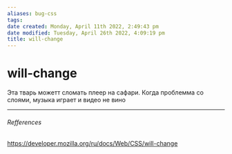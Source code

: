 ```yaml
---
aliases: bug-css
tags: 
date created: Monday, April 11th 2022, 2:49:43 pm
date modified: Tuesday, April 26th 2022, 4:09:19 pm
title: will-change
---
```


# will-change

Эта тварь можетт сломать плеер на сафари. Когда проблемма со слоями, музыка играет и видео не вино

---

###### Refferences

https://developer.mozilla.org/ru/docs/Web/CSS/will-change
